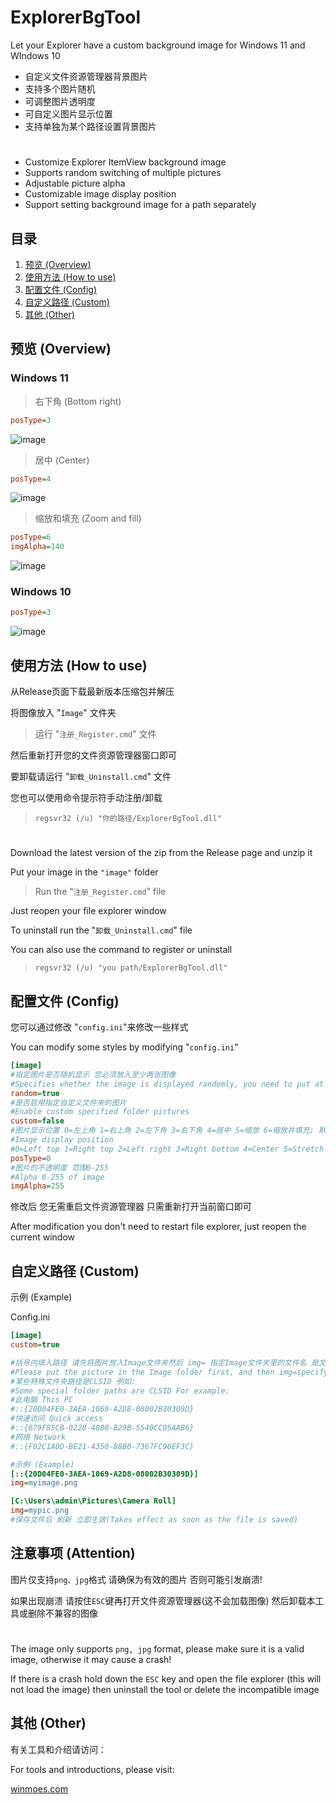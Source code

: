 # ExplorerBgTool
Let your Explorer have a custom background image for Windows 11 and WIndows 10

* 自定义文件资源管理器背景图片
* 支持多个图片随机
* 可调整图片透明度
* 可自定义图片显示位置
* 支持单独为某个路径设置背景图片

#
* Customize Explorer ItemView background image
* Supports random switching of multiple pictures
* Adjustable picture alpha
* Customizable image display position
* Support setting background image for a path separately

## 目录
1. [预览 (Overview)](#预览-overview)
2. [使用方法 (How to use)](#使用方法-how-to-use)
3. [配置文件 (Config)](#配置文件-config)
4. [自定义路径 (Custom)](#自定义路径-custom)
5. [其他 (Other)](#其他-other)
## 预览 (Overview)
### Windows 11

> 右下角 (Bottom right)
```ini
posType=3
```
![image](https://github.com/Maplespe/explorerTool/blob/main/Screenshot/083434.jpg)

> 居中 (Center)
```ini
posType=4
```
![image](https://github.com/Maplespe/explorerTool/blob/main/Screenshot/084016.jpg)

> 缩放和填充 (Zoom and fill)

```ini
posType=6
imgAlpha=140
```
![image](https://github.com/Maplespe/explorerTool/blob/main/Screenshot/085051.jpg)

### Windows 10
```ini
posType=3
```
![image](https://github.com/Maplespe/explorerTool/blob/main/Screenshot/085552.jpg)
## 使用方法 (How to use)
从Release页面下载最新版本压缩包并解压

将图像放入 "`Image`" 文件夹

> 运行 "`注册_Register.cmd`" 文件

然后重新打开您的文件资源管理器窗口即可

要卸载请运行 "`卸载_Uninstall.cmd`" 文件

您也可以使用命令提示符手动注册/卸载

> `regsvr32 (/u) "你的路径/ExplorerBgTool.dll"`
#
Download the latest version of the zip from the Release page and unzip it

Put your image in the `"image"` folder

> Run the "`注册_Register.cmd`" file

Just reopen your file explorer window

To uninstall run the "`卸载_Uninstall.cmd`" file

You can also use the command to register or uninstall

> `regsvr32 (/u) "you path/ExplorerBgTool.dll"`

## 配置文件 (Config)
您可以通过修改 "`config.ini`"来修改一些样式

You can modify some styles by modifying "`config.ini`"
```ini
[image]
#指定图片是否随机显示 您必须放入至少两张图像
#Specifies whether the image is displayed randomly, you need to put at least 2 images
random=true
#是否启用指定自定义文件夹的图片
#Enable custom specified folder pictures
custom=false
#图片显示位置 0=左上角 1=右上角 2=左下角 3=右下角 4=居中 5=缩放 6=缩放并填充; 默认为3 右下角
#Image display position
#0=Left top 1=Right top 2=Left right 3=Right bottom 4=Center 5=Stretch 6=Zoom and fill
posType=0
#图片的不透明度 范围0-255
#Alpha 0-255 of image
imgAlpha=255
```

修改后 您无需重启文件资源管理器 只需重新打开当前窗口即可

After modification you don't need to restart file explorer, just reopen the current window

## 自定义路径 (Custom)
示例 (Example)

Config.ini
```ini
[image]
custom=true

#括号内填入路径 请先将图片放入Image文件夹然后 img= 指定Image文件夹里的文件名 是文件名不是完整路径!
#Please put the picture in the Image folder first, and then img=specify the file name in the Image folder Is the file name, not the full path!
#某些特殊文件夹路径是CLSID 例如:
#Some special folder paths are CLSID For example:
#此电脑 This PC
#::{20D04FE0-3AEA-1069-A2D8-08002B30309D}
#快速访问 Quick access
#::{679F85CB-0220-4080-B29B-5540CC05AAB6}
#网络 Network
#::{F02C1A0D-BE21-4350-88B0-7367FC96EF3C}

#示例 (Example)
[::{20D04FE0-3AEA-1069-A2D8-08002B30309D}]
img=myimage.png

[C:\Users\admin\Pictures\Camera Roll]
img=mypic.png
#保存文件后 刷新 立即生效(Takes effect as soon as the file is saved)
```
## 注意事项 (Attention)
图片仅支持`png、jpg`格式 请确保为有效的图片 否则可能引发崩溃!

如果出现崩溃 请按住`ESC`键再打开文件资源管理器(这不会加载图像) 然后卸载本工具或删除不兼容的图像
#
The image only supports `png, jpg` format, please make sure it is a valid image, otherwise it may cause a crash!

If there is a crash hold down the `ESC` key and open the file explorer (this will not load the image) then uninstall the tool or delete the incompatible image
## 其他 (Other)
有关工具和介绍请访问：

For tools and introductions, please visit:

[winmoes.com](https://winmoes.com/tools/12556.html)
